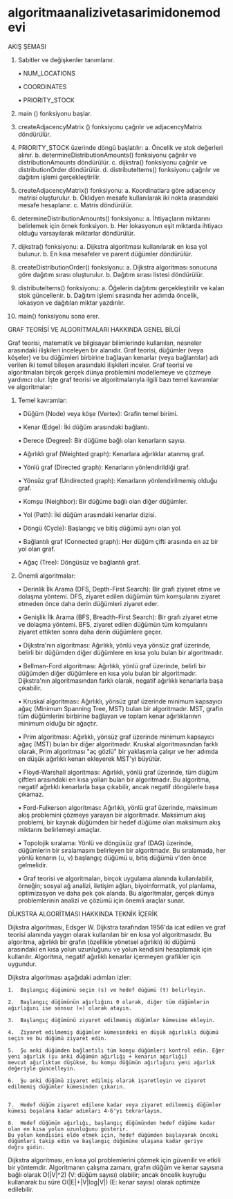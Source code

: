 # algoritmaanalizivetasarimidonemodevi

AKIŞ ŞEMASI

1.	Sabitler ve değişkenler tanımlanır.
    
    •	NUM_LOCATIONS
    
    •	COORDINATES
    
    •	PRIORITY_STOCK

2.	main () fonksiyonu başlar.

3.	createAdjacencyMatrix () fonksiyonu çağrılır ve adjacencyMatrix döndürülür.

4.	PRIORITY_STOCK üzerinde döngü başlatılır: a. Öncelik ve stok değerleri alınır. b. determineDistributionAmounts() fonksiyonu çağrılır ve distributionAmounts döndürülür. c. dijkstra() fonksiyonu çağrılır ve distributionOrder döndürülür. d. distributeItems() fonksiyonu çağrılır ve dağıtım işlemi gerçekleştirilir.

5.	createAdjacencyMatrix() fonksiyonu: a. Koordinatlara göre adjacency matrisi oluşturulur. b. Öklidyen mesafe kullanılarak iki nokta arasındaki mesafe hesaplanır. c. Matris döndürülür.

6.	determineDistributionAmounts() fonksiyonu: a. İhtiyaçların miktarını belirlemek için örnek fonksiyon. b. Her lokasyonun eşit miktarda ihtiyacı olduğu varsayılarak miktarlar döndürülür.

7.	dijkstra() fonksiyonu: a. Dijkstra algoritması kullanılarak en kısa yol bulunur. b. En kısa mesafeler ve parent düğümler döndürülür.

8.	createDistributionOrder() fonksiyonu: a. Dijkstra algoritması sonucuna göre dağıtım sırası oluşturulur. b. Dağıtım sırası listesi döndürülür.

9.	distributeItems() fonksiyonu: a. Öğelerin dağıtımı gerçekleştirilir ve kalan stok güncellenir. b. Dağıtım işlemi sırasında her adımda öncelik, lokasyon ve dağıtılan miktar yazdırılır.

10.	main() fonksiyonu sona erer.


GRAF TEORİSİ VE ALGORİTMALARI HAKKINDA GENEL BİLGİ

Graf teorisi, matematik ve bilgisayar bilimlerinde kullanılan, nesneler arasındaki ilişkileri inceleyen bir alanıdır. Graf teorisi, düğümler (veya köşeler) ve bu düğümleri birbirine bağlayan kenarlar (veya bağlantılar) adı verilen iki temel bileşen arasındaki ilişkileri inceler.
Graf teorisi ve algoritmaları birçok gerçek dünya problemini modellemeye ve çözmeye yardımcı olur. İşte graf teorisi ve algoritmalarıyla ilgili bazı temel kavramlar ve algoritmalar:

1.	Temel kavramlar:
    
    •	Düğüm (Node) veya köşe (Vertex): Grafin temel birimi.
    
    •	Kenar (Edge): İki düğüm arasındaki bağlantı.
    
    •	Derece (Degree): Bir düğüme bağlı olan kenarların sayısı.
    
    •	Ağırlıklı graf (Weighted graph): Kenarlara ağırlıklar atanmış graf.
    
    •	Yönlü graf (Directed graph): Kenarların yönlendirildiği graf.
    
    •	Yönsüz graf (Undirected graph): Kenarların yönlendirilmemiş olduğu graf.
    
    •	Komşu (Neighbor): Bir düğüme bağlı olan diğer düğümler.
    
    •	Yol (Path): İki düğüm arasındaki kenarlar dizisi.
    
    •	Döngü (Cycle): Başlangıç ve bitiş düğümü aynı olan yol.
    
    •	Bağlantılı graf (Connected graph): Her düğüm çifti arasında en az bir yol olan graf.
    
    •	Ağaç (Tree): Döngüsüz ve bağlantılı graf.

2.	Önemli algoritmalar:
    
    •	Derinlik İlk Arama (DFS, Depth-First Search): Bir grafı ziyaret etme ve dolaşma yöntemi. DFS, ziyaret edilen düğümün tüm komşularını ziyaret etmeden önce daha derin düğümleri ziyaret eder.
    
    •	Genişlik İlk Arama (BFS, Breadth-First Search): Bir grafı ziyaret etme ve dolaşma yöntemi. BFS, ziyaret edilen düğümün tüm komşularını ziyaret ettikten sonra daha derin düğümlere geçer.
    
    •	Dijkstra'nın algoritması: Ağırlıklı, yönlü veya yönsüz graf üzerinde, belirli bir düğümden diğer düğümlere en kısa yolu bulan bir algoritmadır.
    
    •	Bellman-Ford algoritması: Ağırlıklı, yönlü graf üzerinde, belirli bir düğümden diğer düğümlere en kısa yolu bulan bir algoritmadır. Dijkstra'nın algoritmasından farklı olarak, negatif ağırlıklı kenarlarla başa çıkabilir.
    
    •	Kruskal algoritması: Ağırlıklı, yönsüz graf üzerinde minimum kapsayıcı ağaç (Minimum Spanning Tree, MST) bulan bir algoritmadır. MST, grafin tüm düğümlerini birbirine bağlayan ve toplam kenar ağırlıklarının minimum olduğu bir ağaçtır.
    
    •	Prim algoritması: Ağırlıklı, yönsüz graf üzerinde minimum kapsayıcı ağaç (MST) bulan bir diğer algoritmadır. Kruskal algoritmasından farklı olarak, Prim algoritması "aç gözlü" bir yaklaşımla çalışır ve her adımda en düşük ağırlıklı kenarı ekleyerek MST'yi büyütür.
    
    •	Floyd-Warshall algoritması: Ağırlıklı, yönlü graf üzerinde, tüm düğüm çiftleri arasındaki en kısa yolları bulan bir algoritmadır. Bu algoritma, negatif ağırlıklı kenarlarla başa çıkabilir, ancak negatif döngülerle başa çıkamaz.
    
    •	Ford-Fulkerson algoritması: Ağırlıklı, yönlü graf üzerinde, maksimum akış problemini çözmeye yarayan bir algoritmadır. Maksimum akış problemi, bir kaynak düğümden bir hedef düğüme olan maksimum akış miktarını belirlemeyi amaçlar.
    
    •	Topolojik sıralama: Yönlü ve döngüsüz graf (DAG) üzerinde, düğümlerin bir sıralamasını belirleyen bir algoritmadır. Bu sıralamada, her yönlü kenarın (u, v) başlangıç düğümü u, bitiş düğümü v'den önce gelmelidir.
    
    •	Graf teorisi ve algoritmaları, birçok uygulama alanında kullanılabilir, örneğin; sosyal ağ analizi, iletişim ağları, biyoinformatik, yol planlama, optimizasyon ve daha pek çok alanda. Bu algoritmalar, gerçek dünya problemlerinin analizi ve çözümü için önemli araçlar sunar.


DİJKSTRA ALGORİTMASI HAKKINDA TEKNİK İÇERİK

Dijkstra algoritması, Edsger W. Dijkstra tarafından 1956'da icat edilen ve graf teorisi alanında yaygın olarak kullanılan bir en kısa yol algoritmasıdır. Bu algoritma, ağırlıklı bir grafın (özellikle yönetsel ağırlıklı) iki düğümü arasındaki en kısa yolun uzunluğunu ve yolun kendisini hesaplamak için kullanılır. Algoritma, negatif ağırlıklı kenarlar içermeyen grafikler için uygundur.

Dijkstra algoritması aşağıdaki adımları izler:

    1.	Başlangıç düğümünü seçin (s) ve hedef düğümü (t) belirleyin.
    
    2.	Başlangıç düğümünün ağırlığını 0 olarak, diğer tüm düğümlerin ağırlığını ise sonsuz (∞) olarak atayın.
    
    3.	Başlangıç düğümünü ziyaret edilmemiş düğümler kümesine ekleyin.
    
    4.	Ziyaret edilmemiş düğümler kümesindeki en düşük ağırlıklı düğümü seçin ve bu düğümü ziyaret edin.
    
    5.	Şu anki düğümden bağlantılı tüm komşu düğümleri kontrol edin. Eğer yeni ağırlık (şu anki düğümün ağırlığı + kenarın ağırlığı) 
    mevcut ağırlıktan düşükse, bu komşu düğümün ağırlığını yeni ağırlık değeriyle güncelleyin.
    
    6.	Şu anki düğümü ziyaret edilmiş olarak işaretleyin ve ziyaret edilmemiş düğümler kümesinden çıkarın.
    
    
    7.	Hedef düğüm ziyaret edilene kadar veya ziyaret edilmemiş düğümler kümesi boşalana kadar adımları 4-6'yı tekrarlayın.
    
    8.	Hedef düğümün ağırlığı, başlangıç düğümünden hedef düğüme kadar olan en kısa yolun uzunluğunu gösterir. 
    Bu yolun kendisini elde etmek için, hedef düğümden başlayarak önceki düğümleri takip edin ve başlangıç düğümüne ulaşana kadar geriye 
    doğru gidin.

Dijkstra algoritması, en kısa yol problemlerini çözmek için güvenilir ve etkili bir yöntemdir. Algoritmanın çalışma zamanı, grafın düğüm ve 
kenar sayısına bağlı olarak O(|V|^2) (V: düğüm sayısı) olabilir; ancak öncelik kuyruğu kullanarak bu süre O(|E|+|V|log|V|) (E: kenar sayısı) 
olarak optimize edilebilir.




